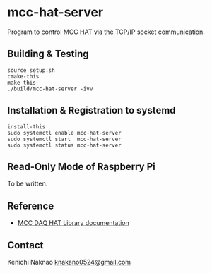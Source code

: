 # mcc-hat-server

Program to control MCC HAT via the TCP/IP socket communication.


## Building & Testing

```
source setup.sh
cmake-this
make-this
./build/mcc-hat-server -ivv
```


## Installation & Registration to systemd

```
install-this
sudo systemctl enable mcc-hat-server
sudo systemctl start  mcc-hat-server
sudo systemctl status mcc-hat-server
```


## Read-Only Mode of Raspberry Pi

To be written.


## Reference

- [MCC DAQ HAT Library documentation](https://mccdaq.github.io/daqhats/)

## Contact

Kenichi Naknao <knakano0524@gmail.com>
